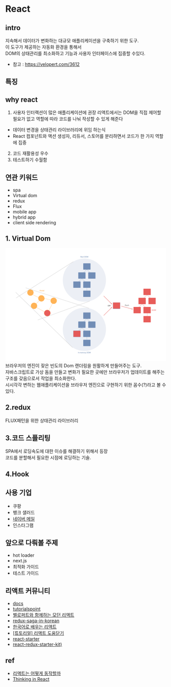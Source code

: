 # React

## intro
지속해서 데이터가 변화하는 대규모 애플리케이션을 구축하기 위한 도구.  
이 도구가 제공하는 자동화 환경을 통해서  
DOM의 상태관리를 최소화하고 기능과 사용자 인터페이스에 집중할 수있다.

- 참고 : https://velopert.com/3612


## 특징


## why react
1. 사용자 인터랙션이 많은 애플리케이션에 권장
리액트에서는 DOM을 직접 제어할 필요가 없고 역할에 따라 코드를 나눠 작성할 수 있게 해준다
- 데이터 변경을 상태관리 라이브러리에 위임 하는식
- React 컴포넌트와 액션 생성자, 리듀서, 스토어를 분리하면서 코드가 한 가지 역할에 집중
2. 코드 재활용성 우수
3. 테스트하기 수월함

## 연관 키워드
- spa
- Virtual dom
- redux
- Flux
- mobile app
- hybrid app
- client side rendering



## 1. Virtual Dom
![](../resource/img/react/virtualDom.png)
브라우저의 엔진이 잦은 빈도의 Dom 랜더링을 원활하게 만들어주는 도구.  
자바스크립트로 가상 돔을 만들고 변화가 필요한 곳에만  브라우저가 업데이트를 해주는 구조를 갖음으로서 작업을 최소화한다.  
시시각각 변하는 웹애플리케이션을 브라우저 엔진으로 구현하기 위한 꼼수(?)라고 볼 수 있다.


## 2.redux
FLUX패턴을 위한 상태관리 라이브러리  


## 3.코드 스플리팅
SPA에서 로딩속도에 대한 이슈를 해결하기 위해서 등장  
코드를 분할해서 필요한 시점에 로딩하는 기술.  


## 4.Hook


## 사용 기업
- 쿠팡
- 뱅크 샐러드
- [네이버 메일](https://d2.naver.com/helloworld/4966453)
- 인스타그램

## 앞으로 다뤄볼 주제
- hot loader
- next.js
- 최적화 가이드
- 테스트 가이드


## 리액트 커뮤니티
- [docs](https://reactjs.org/docs/hello-world.html)
- [tutorialspoint](https://www.tutorialspoint.com/reactjs)
- [벨로퍼트와 함께하는 모던 리액트](https://react.vlpt.us/)
- [redux-saga-in-korean](https://github.com/mskims/redux-saga-in-korean/blob/master/transition-progress.md)
- [한국어로 배우는 리액트](https://github.com/reactkr/learn-react-in-korean)
- [[튜토리얼] 리액트 도움닫기](https://github.com/sujinleeme/the-road-to-learn-react-korean)
- [react-starter](https://github.com/webpack/react-starter)
- [react-redux-starter-kit)](https://github.com/davezuko/react-redux-starter-kit)

## ref
- [리액트는 어떻게 동작할까](https://d2.naver.com/helloworld/9297403)
- [Thinking in React](https://reactjs.org/docs/thinking-in-react.html)